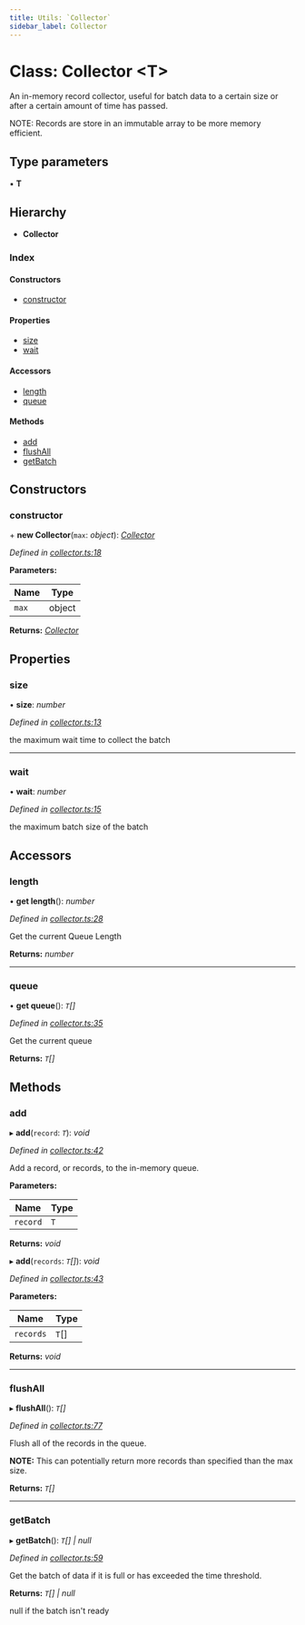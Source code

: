```yaml
---
title: Utils: `Collector`
sidebar_label: Collector
---
```


# Class: Collector <**T**>

An in-memory record collector,
useful for batch data to a certain
size or after a certain amount of time has passed.

NOTE: Records are store in an immutable array to
be more memory efficient.

## Type parameters

▪ **T**

## Hierarchy

* **Collector**

### Index

#### Constructors

* [constructor](collector.md#constructor)

#### Properties

* [size](collector.md#size)
* [wait](collector.md#wait)

#### Accessors

* [length](collector.md#length)
* [queue](collector.md#queue)

#### Methods

* [add](collector.md#add)
* [flushAll](collector.md#flushall)
* [getBatch](collector.md#getbatch)

## Constructors

###  constructor

\+ **new Collector**(`max`: *object*): *[Collector](collector.md)*

*Defined in [collector.ts:18](https://github.com/terascope/teraslice/blob/a2250fb9/packages/utils/src/collector.ts#L18)*

**Parameters:**

Name | Type |
------ | ------ |
`max` | object |

**Returns:** *[Collector](collector.md)*

## Properties

###  size

• **size**: *number*

*Defined in [collector.ts:13](https://github.com/terascope/teraslice/blob/a2250fb9/packages/utils/src/collector.ts#L13)*

the maximum wait time to collect the batch

___

###  wait

• **wait**: *number*

*Defined in [collector.ts:15](https://github.com/terascope/teraslice/blob/a2250fb9/packages/utils/src/collector.ts#L15)*

the maximum batch size of the batch

## Accessors

###  length

• **get length**(): *number*

*Defined in [collector.ts:28](https://github.com/terascope/teraslice/blob/a2250fb9/packages/utils/src/collector.ts#L28)*

Get the current Queue Length

**Returns:** *number*

___

###  queue

• **get queue**(): *`T`[]*

*Defined in [collector.ts:35](https://github.com/terascope/teraslice/blob/a2250fb9/packages/utils/src/collector.ts#L35)*

Get the current queue

**Returns:** *`T`[]*

## Methods

###  add

▸ **add**(`record`: *`T`*): *void*

*Defined in [collector.ts:42](https://github.com/terascope/teraslice/blob/a2250fb9/packages/utils/src/collector.ts#L42)*

Add a record, or records, to the in-memory queue.

**Parameters:**

Name | Type |
------ | ------ |
`record` | `T` |

**Returns:** *void*

▸ **add**(`records`: *`T`[]*): *void*

*Defined in [collector.ts:43](https://github.com/terascope/teraslice/blob/a2250fb9/packages/utils/src/collector.ts#L43)*

**Parameters:**

Name | Type |
------ | ------ |
`records` | `T`[] |

**Returns:** *void*

___

###  flushAll

▸ **flushAll**(): *`T`[]*

*Defined in [collector.ts:77](https://github.com/terascope/teraslice/blob/a2250fb9/packages/utils/src/collector.ts#L77)*

Flush all of the records in the queue.

**NOTE:** This can potentially return more records than
specified than the max size.

**Returns:** *`T`[]*

___

###  getBatch

▸ **getBatch**(): *`T`[] | null*

*Defined in [collector.ts:59](https://github.com/terascope/teraslice/blob/a2250fb9/packages/utils/src/collector.ts#L59)*

Get the batch of data if it is full or has exceeded the time threshold.

**Returns:** *`T`[] | null*

null if the batch isn't ready
